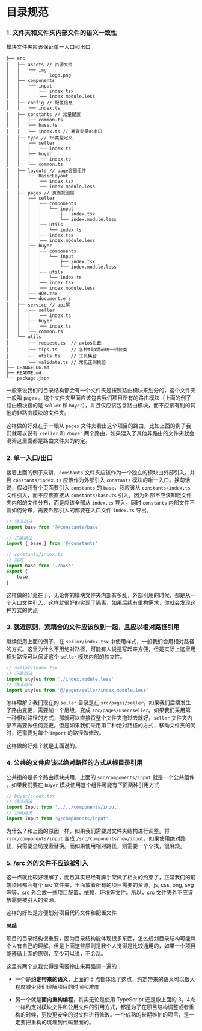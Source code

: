 # 目录规范

### 1. 文件夹和文件夹内部文件的语义一致性

模块文件夹应该保证单一入口和出口

```
├── src
│   ├── assets // 资源文件
│   │   └── img
│   │       └── logo.png
│   ├── components
│   │   └── input
│   │       ├── index.tsx
│   │       └── index.module.less
│   ├── config // 配置信息
│   │   └── index.ts
│   ├── constants // 常量配置
│   │   ├── common.ts
│   │   ├── base.ts
│   │   └── index.ts // 暴露变量的出口
│   ├── type // ts类型定义
│   │   ├── seller
│   │   │   └── index.ts
│   │   ├── buyer
│   │   │   └── index.ts
│   │   └── common.ts
│   ├── layouts // page容器组件
│   │   └── BasicLayout
│   │       ├── index.tsx
│   │       └── index.module.less
│   ├── pages // 页面视图层
│   │   ├── seller
│   │   │   ├── components
│   │   │   │   └── input
│   │   │   │       ├── index.tsx
│   │   │   │       └── index.module.less
│   │   │   ├── utils
│   │   │   │   └── index.ts
│   │   │   ├── index.tsx
│   │   │   └── index.module.less
│   │   ├── buyer
│   │   │   ├── components
│   │   │   │   └── input
│   │   │   │       ├── index.tsx
│   │   │   │       └── index.module.less
│   │   │   ├── utils
│   │   │   │   └── index.ts
│   │   │   ├── index.tsx
│   │   │   └── index.module.less
│   │   ├── 404.tsx
│   │   └── document.ejs
│   ├── service // api层
│   │   ├── seller
│   │   │   └── index.ts
│   │   ├── buyer
│   │   │   └── index.ts
│   │   └── common.ts
│   └── utils
│       ├── request.ts  // axios拦截
│       ├── tips.ts     // 各种tip提示统一封装类
│       ├── utils.ts    // 工具集合
│       └── validate.ts // 常见正则校验
├── CHANGELOG.md
├── README.md
└── package.json
```

一般来说我们的目录结构都会有一个文件夹是按照路由模块来划分的，这个文件夹一般叫 `pages` 。这个文件夹里面应该包含我们项目所有的路由模块（上面的例子路由模块指的是 `seller` 和 `buyer`），并且仅应该包含路由模块，而不应该有别的其他的非路由模块的文件夹。

这样做的好处在于一眼从 `pages` 文件夹看出这个项目的路由，比如上面的例子我们就可以说有 `/seller` 和 `/buyer` 两个路由，如果混入了其他非路由的文件夹就会混淆这里面都是路由文件夹的约定。

### 2. 单一入口/出口

接着上面的例子来讲，`constants` 文件夹应该作为一个独立的模块由外部引入，并且 `constants/index.ts` 应该作为外部引入 `constants` 模块的唯一入口。换句话说，假如我有个页面要引入 `constants` 的 `base`，我应该从 `constants/index.ts` 文件引入，而不应该直接从 `constants/base.ts` 引入。因为外部不应该知晓文件夹内部的文件分布，而是应该全部从 `index.ts` 导入。同时 `constants` 内部文件不管如何分布，需要外部引入的都要在入口文件 `index.ts` 导出。

```js
// 错误用法
import base from '@/constants/base'

// 正确用法
import { base } from '@/constants'

// constants/index.ts
// 同时
import base from './base'
export {
    base
}
```

这样做的好处在于，无论你的模块文件夹内部有多乱，外部引用的时候，都是从一个入口文件引入，这样就很好的实现了隔离，如果后续有重构需求，你就会发现这种方式的优点

### 3. 就近原则，紧耦合的文件应该放到一起，且应以相对路径引用

继续使用上面的例子，在 `seller/index.tsx` 中使用样式，一般我们会用相对路径的方式。这里为什么不用绝对路径，可能有人说是写起来方便，但是实际上这里用相对路径可以保证这个 `seller` 模块内部的独立性。

```js
// seller/index.tsx
// 正确用法
import styles from './index.module.less'
// 错误用法
import styles from '@/pages/seller/index.module.less'
```

怎样理解？我们现在的 `seller` 目录是在 `src/pages/seller`，如果我们后续发生了路由变更，需要加一个层级，变成 `src/pages/user/seller`。如果我们采用第一种相对路径的方式，那就可以直接将整个文件夹拖过去就好，`seller` 文件夹内部不需要做任何变更。但是如果我们采用第二种绝对路径的方式，移动文件夹的同时，还需要对每个 `import` 的路径做修改。

这样做的好处？就是上面说的。

### 4. 公共的文件应该以绝对路径的方式从根目录引用

公共指的是多个路由模块共用，上面的 `src/components/input` 就是一个公共组件 。如果我们要在 `buyer` 模块使用这个组件可能有下面两种引用方式

```js
// buyer/index.tsx
// 错误用法
import Input from '../../components/input'
// 正确用法
import Input from '@/components/input'
```

为什么？和上面的原因一样，如果我们需要对文件夹结构进行调整。将 `/src/components/input` 变成 `/src/components/new/input`，如果使用绝对路径，只需要全局搜索替换。而如果使用相对路径，则需要一个个找，很麻烦。

### 5. /src 外的文件不应该被引入

这一点就比较好理解了，而且其实已经有脚手架做了相关的约束了，正常我们的前端项目都会有个 src 文件夹，里面放着所有的项目需要的资源，js, css, png, svg 等等。src 外会放一些项目配置，依赖，环境等文件。所以，src 文件夹外不应该放需要被引入的资源。

这样的好处是方便划分项目代码文件和配置文件

**总结**

项目的目录结构很重要，因为目录结构能体现很多东西，怎么规划目录结构可能每个人有自己的理解。但是上面这些原则是我个人觉得是比较通用的，如果一个项目能遵循上面的原则，至少可以说，不会乱。

这里有两个点我觉得是需要拎出来再强调一遍的：

* 一个是**约定带来的语义**，上面的 5 点都体现了这点，约定带来的语义可以很大程度减少我们理解项目的时间和难度
  
* 另一个就是**面向重构编程**，其实无论是使用 TypeScript 还是像上面的 3，4点一样约定对模块文件和公用文件的引用方式，都是为了在项目结构调整或者重构的时候，更快更安全的对文件进行修改。一个成熟的长期维护的项目，是一定要把重构的坑埋到代码里面的。